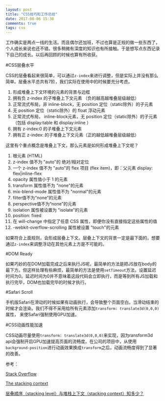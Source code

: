 ```yaml
---
layout: post
title: "CSS技巧和工作总结"
date: 2017-08-06 15:30
comments: true
tags: css
---
```


工作确实是两点一线的生活。而且偶尔还加班，不过也算是正规的做一些东西了，个人成长来说也还不错。很多稍微有深度的知识也有所接触。于是想写点东西记录下自己的成长。以后再回顾的时候也算有所收获。

#CSS层叠水平

CSS的层叠看起来很简单，可以通过`z-index`来进行调整，但是实际上并没有那么简单。层叠水平总共有7阶，我们实际在使用中的时候要充分考虑。

1. 形成堆叠上下文环境的元素的背景与边框
2. 拥有负 z-index 的子堆叠上下文元素 （负的越高越堆叠层级越低）
3. 正常流式布局，非 inline-block，无 position 定位（static除外）的子元素
4. 无 position 定位（static除外）的 float 浮动元素
5. 正常流式布局， inline-block元素，无 position 定位（static除外）的子元素（包括 display:table 和 display:inline ）
6. 拥有 z-index:0 的子堆叠上下文元素
7. 拥有正 z-index: 的子堆叠上下文元素（正的越低越堆叠层级越低）

这里有个重点概念是堆叠上下文，那么元素是如何形成堆叠上下文呢？


1. 根元素 (HTML)
2. z-index 值不为 "auto"的 绝对/相对定位
3.  一个 z-index 值不为 "auto"的 flex 项目 (flex item)，即：父元素 display: flex|inline-flex
4. opacity 属性值小于 1 的元素
5. transform 属性值不为 "none"的元素
6. mix-blend-mode 属性值不为 "normal"的元素
7. filter值不为“none”的元素
8. perspective值不为“none”的元素
9. isolation 属性被设置为 "isolate"的元素
10. position: fixed
11. 在 will-change 中指定了任意 CSS 属性，即便你没有直接指定这些属性的值
12. -webkit-overflow-scrolling 属性被设置 "touch"的元素


如果符合上面规则，会形成层叠上下文。层叠上下文的背景一定是最下面的，想要通过`z-index`来调整浮动在其他元素上方是不可能的。

#DOM Ready

如果巧妙的在DOM加载完成之后来执行JS呢，最简单的方法是把JS放在body的最下方。但这样处理有些麻烦，最简单的方法是使用`setTimeout`方法，设置延迟时间为0。延迟时间为0并不意味着这段代码会立即执行，而是等到所有JS加载和执行完毕，DOM也加载完毕的时候才执行。

#Safari Scroll

手机版Safari在滑动的时候如果有动画执行，会导致整个页面空白。当滑动结束的时候才会渲染。我们不得不采用给所有元素添加`transform: translate3d(0,0,0)`属性，
来使Safari强制使用GPU加速。

#CSS动画性能加速

CSS动画尽量使用`transform: translate3d(0,0,0)`来实现，因为ransform3d api会强制开启GPU加速提高页面的流畅度。在公司的项目中，从使用`background-position`进行动画效果换成`transform`之后，动画流畅度得到了显著的改善。

参考：

[Stack Overflow](https://stackoverflow.com/questions/9807620/ipad-safari-scrolling-causes-html-elements-to-disappear-and-reappear-with-a-dela)

[The stacking context](https://developer.mozilla.org/en-US/docs/Web/CSS/CSS_Positioning/Understanding_z_index/The_stacking_context)

[层叠顺序（stacking level）与堆栈上下文（stacking context）知多少？](https://github.com/chokcoco/iCSS/issues/1)
